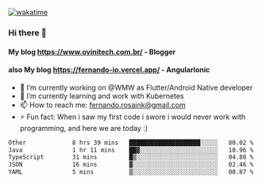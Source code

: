 [![wakatime](https://wakatime.com/badge/user/d5892087-17e6-46ab-8384-91a71a9b88d8.svg)](https://wakatime.com/@d5892087-17e6-46ab-8384-91a71a9b88d8)
### Hi there 👋

#### My blog https://www.ovinitech.com.br/ - Blogger
#### also My blog https://fernando-io.vercel.app/ - AngularIonic

- 🔭 I’m currently working on @WMW as Flutter/Android Native developer
- 🌱 I’m currently learning and work with Kubernetes
- 📫 How to reach me: fernando.rosaink@gmail.com 
- ⚡ Fun fact: When i saw my first code i swore i would never work with programming, and here we are today :)

<!--START_SECTION:waka-->

```txt
Other             8 hrs 39 mins   ████████████████████░░░░░   80.02 %
Java              1 hr 11 mins    ██▓░░░░░░░░░░░░░░░░░░░░░░   10.96 %
TypeScript        31 mins         █▒░░░░░░░░░░░░░░░░░░░░░░░   04.88 %
JSON              16 mins         ▓░░░░░░░░░░░░░░░░░░░░░░░░   02.46 %
YAML              5 mins          ▒░░░░░░░░░░░░░░░░░░░░░░░░   00.87 %
```

<!--END_SECTION:waka-->
